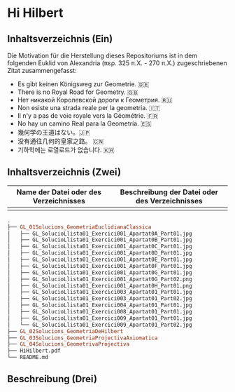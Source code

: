 # Hi Hilbert
## Inhaltsverzeichnis (**Ein**)
<!-- La motivación para hacer este repositorio se resume en la siguiente cita atribuida a Elucides de Alejandra :es: -->
<!-- La motivació per fer aquest repositori es resumeix en la següent frase celebre atribuïda a Euclides de Alexandria :ca: -->
<!-- The motivation for making this repository is summarised in the following quotation attributed to Euclid of Alexandria :en: -->
<!-- Мотивация для создания этого репозитория обобщена в следующей цитате, приписываемой Евклиду Александрийскому: :ru: -->
<!-- A motivação para fazer este repositório está resumida na seguinte citação atribuída a Euclides de Alexandria: -->
<!-- La motivazione per la realizzazione di questo repository è riassunta nella seguente citazione attribuita ad Euclide di Alessandria :-->
<!-- La motivation pour la création de ce dépôt est résumée dans la citation suivante attribuée à Euclide d'Alexandrie :-->
<!-- 以下是亚历山大的欧几里德的一句话，总结了建立这个存储库的动机：-->
<!-- このリポジトリを作る動機は、アレクサンドリアのユークリッドに帰属する次の引用に要約されています。-->

Die Motivation für die Herstellung dieses Repositoriums ist in dem folgenden Euklid von Alexandria (περ. 325 π.Χ. - 270 π.Χ.) zugeschriebenen Zitat zusammengefasst:


* Es gibt keinen Königsweg zur Geometrie. :de:
* There is no Royal Road for Geometry. :uk:
* Нет никакой Королевской дороги к Геометрия. :ru:
* Non esiste una strada reale per la geometria. :it:
* Il n'y a pas de voie royale vers la Géométrie. :fr:
* No hay un camino Real para la Geometría. :es:
* 幾何学の王道はない。:jp:
* 没有通往几何的皇家之路。 :cn:
* 기하학에는 로열로드가 없습니다. :kr:



## Inhaltsverzeichnis (**Zwei**)
|Name der Datei oder des Verzeichnisses|Beschreibung der Datei oder des Verzeichnisses|
|--------------------------------------|----------------------------------------------|
|                                      |                                              |

```Haskell
.
├── GL_01Solucions_GeometriaEuclidianaClassica
│   ├── GL_SolucioLlista01_Exercici001_Apartat0A_Part01.jpg
│   ├── GL_SolucioLlista01_Exercici001_Apartat0B_Part01.jpg
│   ├── GL_SolucioLlista01_Exercici001_Apartat0C_Part01.jpg
│   ├── GL_SolucioLlista01_Exercici001_Apartat0D_Part01.jpg
│   ├── GL_SolucioLlista01_Exercici001_Apartat0E_Part01.jpg
│   ├── GL_SolucioLlista01_Exercici001_Apartat0F_Part01.jpg
│   ├── GL_SolucioLlista01_Exercici001_Apartat0G_Part01.jpg
│   ├── GL_SolucioLlista01_Exercici001_Apartat0G_Part02.png
│   ├── GL_SolucioLlista01_Exercici001_Apartat0H_Part01.png
│   ├── GL_SolucioLlista01_Exercici003_Apartat01_Part01.jpg
│   ├── GL_SolucioLlista01_Exercici003_Apartat01_Part02.jpg
│   ├── GL_SolucioLlista01_Exercici004_Apartat01_Part01.jpg
│   ├── GL_SolucioLlista01_Exercici008_Apartat01_Part01.jpg
│   ├── GL_SolucioLlista01_Exercici009_Apartat01_Part01.jpg
│   └── GL_SolucioLlista01_Exercici009_Apartat01_Part02.jpg
├── GL_02Solucions_GeometriaDeHilbert
├── GL_03Solucions_GeometriaProjectivaAxiomatica
├── GL_04Solucions_GeometrivaProjectiva
├── HiHilbert.pdf
└── README.md

```
## Beschreibung (**Drei**)
<!--* Hola Hilbert. El repositorio es una recopilación de soluciones a problemas de geometría proyectiva y otras geometrías que contiene.
* Hi Hilbert. El repositori és un recull de solucions a problemas de geometria projectiva i altres geometries que conté. 
* Hola Hilbert. The repository is a collection of solutions to problems of projective geometry and other geometries it contains.
-->
